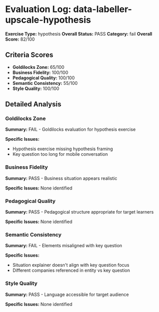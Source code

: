 # Evaluation Log: data-labeller-upscale-hypothesis

**Exercise Type:** hypothesis
**Overall Status:** PASS
**Category:** fail
**Overall Score:** 82/100

## Criteria Scores

- **Goldilocks Zone:** 65/100
- **Business Fidelity:** 100/100
- **Pedagogical Quality:** 100/100
- **Semantic Consistency:** 55/100
- **Style Quality:** 100/100

## Detailed Analysis

### Goldilocks Zone
**Summary:** FAIL - Goldilocks evaluation for hypothesis exercise

**Specific Issues:**
- Hypothesis exercise missing hypothesis framing
- Key question too long for mobile conversation

### Business Fidelity
**Summary:** PASS - Business situation appears realistic

**Specific Issues:** None identified

### Pedagogical Quality
**Summary:** PASS - Pedagogical structure appropriate for target learners

**Specific Issues:** None identified

### Semantic Consistency
**Summary:** FAIL - Elements misaligned with key question

**Specific Issues:**
- Situation explainer doesn't align with key question focus
- Different companies referenced in entity vs key question

### Style Quality
**Summary:** PASS - Language accessible for target audience

**Specific Issues:** None identified

